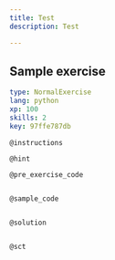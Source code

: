 ```yaml
---
title: Test
description: Test

---
```

## Sample exercise

```yaml
type: NormalExercise
lang: python
xp: 100
skills: 2
key: 97ffe787db
```


`@instructions`

`@hint`

`@pre_exercise_code`
```{python}

```

`@sample_code`
```{python}

```

`@solution`
```{python}

```

`@sct`
```{python}

```
